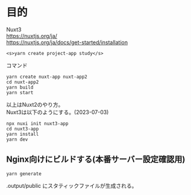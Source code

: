 # 目的
Nuxt3  
https://nuxtjs.org/ja/  
https://nuxtjs.org/ja/docs/get-started/installation  

```
<s>yarn create project-app study</s> 
```
コマンド
```
yarn create nuxt-app nuxt-app2  
cd nuxt-app2  
yarn build  
yarn start  
```
以上はNuxt2のやり方。  
Nuxt3は以下のようにする。(2023-07-03)
```
npx nuxi init nuxt3-app
cd nuxt3-app
yarn install
yarn dev
```

## Nginx向けにビルドする(本番サーバー設定確認用)
```
yarn generate
```

.output/public にスタティックファイルが生成される。
